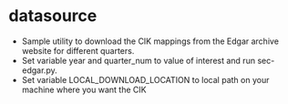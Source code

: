# datasource
* Sample utility to download the CIK mappings from the Edgar archive website for different quarters.<br/>
* Set variable year and quarter_num to value of interest and run sec-edgar.py.<br/>
* Set variable LOCAL_DOWNLOAD_LOCATION to local path on your machine where you want the CIK 
